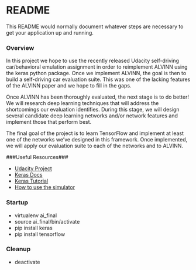 # README #

This README would normally document whatever steps are necessary to get your application up and running.

### Overview ###

In this project we hope to use the recently released Udacity self-driving car/behavioral emulation assignment in order to reimplement ALVINN using the keras python package. Once we implement ALVINN, the goal is then to build a self-driving car evaluation suite. This was one of the lacking features of the ALVINN paper and we hope to fill in the gaps. 

Once ALVINN has been thoroughly evaluated, the next stage is to do better! We will research deep learning techniques that will address the shortcomings our evaluation identifies. During this stage, we will design several candidate deep learning networks and/or network features and implement those that perform best. 

The final goal of the project is to learn TensorFlow and implement at least one of the networks we’ve designed in this framework. Once implemented, we will apply our evaluation suite to each of the networks and to ALVINN.

###Useful Resources###
* [Udacity Project](https://github.com/udacity/CarND-Behavioral-Cloning-P3)
* [Keras Docs](https://keras.io/)
* [Keras Tutorial](https://elitedatascience.com/keras-tutorial-deep-learning-in-python)
* [How to use the simulator](https://medium.com/towards-data-science/introduction-to-udacity-self-driving-car-simulator-4d78198d301d)

### Startup ###
* virtualenv ai_final
* source ai_final/bin/activate
* pip install keras
* pip install tensorflow

### Cleanup ###
* deactivate